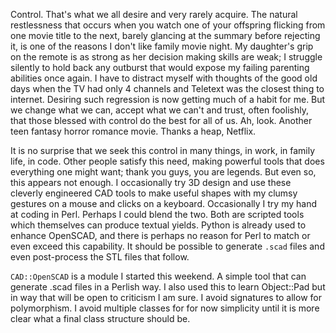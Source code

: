 
Control. That's what we all desire and very rarely acquire. The natural restlessness that occurs when you watch one of your offspring flicking from one movie title to the next, barely glancing at the summary before rejecting it,  is one of the reasons I don't like family movie night.  My daughter's grip on the remote is as strong as her decision making skills are weak;  I struggle silently to hold back any outburst that would expose my failing parenting abilities  once again.  I have to distract myself with thoughts of the good old days when the TV had only 4 channels and Teletext was the closest thing to internet. Desiring such regression is now getting much of a habit for me. But we change what we can, accept what we can't and trust, often foolishly, that those blessed with control do the best for all of us. Ah, look. Another teen fantasy horror romance movie. Thanks a heap, Netflix.

It is no surprise that we seek this control in many things, in work, in family life, in code. Other people satisfy this need, making powerful tools that does everything one might want; thank you guys, you are legends. But even so, this appears not enough. I occasionally try 3D design and use these cleverly engineered CAD tools to make useful shapes with my clumsy gestures on a mouse and clicks on a keyboard. Occasionally I try my hand at coding in Perl. Perhaps I could blend the two. Both are scripted tools which themselves can produce textual yields.  Python is already used to enhance OpenSCAD, and there is perhaps no reason for Perl to match or even exceed this capability. It should be possible to generate `.scad` files and even post-process the STL files that follow. 

`CAD::OpenSCAD` is a module I started this weekend. A simple tool that can generate .scad files in a Perlish way. I also used this to learn Object::Pad but in way that will be open to criticism I am sure. I avoid signatures to allow for polymorphism. I avoid multiple classes for for now simplicity until it is more clear what a final class structure should be. 

